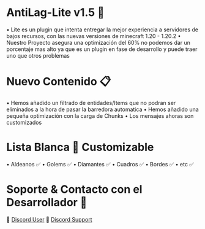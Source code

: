 # AntiLag-Lite v1.5 🧊
• Lite es un plugin que intenta entregar la mejor experiencia a servidores de bajos recursos, con las nuevas versiones de minecraft 1.20 - 1.20.2
• Nuestro Proyecto asegura una optimización del 60% no podemos dar un porcentaje mas alto ya que es un plugin en fase de desarrollo y puede traer uno que otros problemas
# Nuevo Contenido 📋
• Hemos añadido un filtrado de entidades/Items que no podran ser eliminados a la hora de pasar la barredora automatica 
• Hemos añadido una pequeña optimización con la carga de Chunks
• Los mensajes ahoras son customizados
# Lista Blanca 🍜 Customizable
• Aldeanos ✅
• Golems ✅
• Diamantes ✅
• Cuadros ✅
• Bordes ✅
• etc ✅
# Soporte & Contacto con el Desarrollador 📢
🔗 [Discord User](https://discord.com/users/426191252783104004)
🔗 [Discord Support](https://discord.gg/netherhosting)
